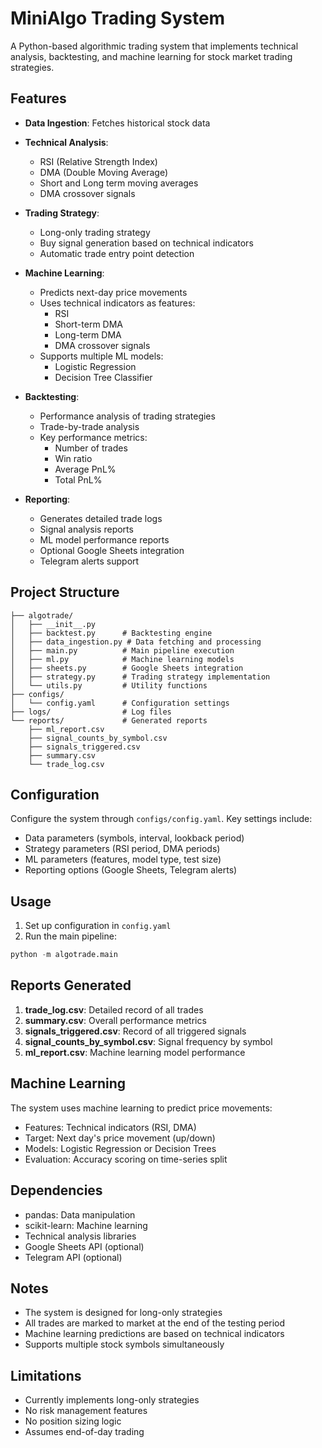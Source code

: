 # MiniAlgo Trading System

A Python-based algorithmic trading system that implements technical analysis, backtesting, and machine learning for stock market trading strategies.

## Features

- **Data Ingestion**: Fetches historical stock data
- **Technical Analysis**: 
  - RSI (Relative Strength Index)
  - DMA (Double Moving Average)
  - Short and Long term moving averages
  - DMA crossover signals

- **Trading Strategy**:
  - Long-only trading strategy
  - Buy signal generation based on technical indicators
  - Automatic trade entry point detection

- **Machine Learning**:
  - Predicts next-day price movements
  - Uses technical indicators as features:
    - RSI
    - Short-term DMA
    - Long-term DMA
    - DMA crossover signals
  - Supports multiple ML models:
    - Logistic Regression
    - Decision Tree Classifier

- **Backtesting**:
  - Performance analysis of trading strategies
  - Trade-by-trade analysis
  - Key performance metrics:
    - Number of trades
    - Win ratio
    - Average PnL%
    - Total PnL%

- **Reporting**:
  - Generates detailed trade logs
  - Signal analysis reports
  - ML model performance reports
  - Optional Google Sheets integration
  - Telegram alerts support

## Project Structure

```
├── algotrade/
│   ├── __init__.py
│   ├── backtest.py      # Backtesting engine
│   ├── data_ingestion.py # Data fetching and processing
│   ├── main.py          # Main pipeline execution
│   ├── ml.py            # Machine learning models
│   ├── sheets.py        # Google Sheets integration
│   ├── strategy.py      # Trading strategy implementation
│   └── utils.py         # Utility functions
├── configs/
│   └── config.yaml      # Configuration settings
├── logs/                # Log files
└── reports/             # Generated reports
    ├── ml_report.csv
    ├── signal_counts_by_symbol.csv
    ├── signals_triggered.csv
    ├── summary.csv
    └── trade_log.csv
```

## Configuration

Configure the system through `configs/config.yaml`. Key settings include:

- Data parameters (symbols, interval, lookback period)
- Strategy parameters (RSI period, DMA periods)
- ML parameters (features, model type, test size)
- Reporting options (Google Sheets, Telegram alerts)

## Usage

1. Set up configuration in `config.yaml`
2. Run the main pipeline:
```python
python -m algotrade.main
```

## Reports Generated

1. **trade_log.csv**: Detailed record of all trades
2. **summary.csv**: Overall performance metrics
3. **signals_triggered.csv**: Record of all triggered signals
4. **signal_counts_by_symbol.csv**: Signal frequency by symbol
5. **ml_report.csv**: Machine learning model performance

## Machine Learning

The system uses machine learning to predict price movements:
- Features: Technical indicators (RSI, DMA)
- Target: Next day's price movement (up/down)
- Models: Logistic Regression or Decision Trees
- Evaluation: Accuracy scoring on time-series split

## Dependencies

- pandas: Data manipulation
- scikit-learn: Machine learning
- Technical analysis libraries
- Google Sheets API (optional)
- Telegram API (optional)

## Notes

- The system is designed for long-only strategies
- All trades are marked to market at the end of the testing period
- Machine learning predictions are based on technical indicators
- Supports multiple stock symbols simultaneously

## Limitations

- Currently implements long-only strategies
- No risk management features
- No position sizing logic
- Assumes end-of-day trading
